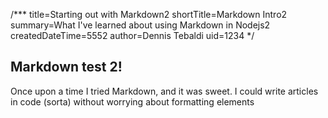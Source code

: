 /***
title=Starting out with Markdown2
shortTitle=Markdown Intro2
summary=What I've learned about using Markdown in Nodejs2
createdDateTime=5552
author=Dennis Tebaldi
uid=1234
*/


Markdown test 2!
-------------

Once upon a time I tried Markdown, and it was sweet. I could write articles in code (sorta) without worrying about formatting elements